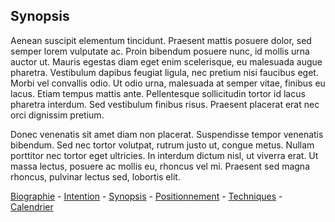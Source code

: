 ## Synopsis

Aenean suscipit elementum tincidunt. Praesent mattis posuere dolor, sed semper lorem vulputate ac. Proin bibendum posuere nunc, id mollis urna auctor ut. Mauris egestas diam eget enim scelerisque, eu malesuada augue pharetra. Vestibulum dapibus feugiat ligula, nec pretium nisi faucibus eget. Morbi vel convallis odio. Ut odio urna, malesuada at semper vitae, finibus eu lacus. Etiam tempus mattis ante. Pellentesque sollicitudin tortor id lacus pharetra interdum. Sed vestibulum finibus risus. Praesent placerat erat nec orci dignissim pretium.

Donec venenatis sit amet diam non placerat. Suspendisse tempor venenatis bibendum. Sed nec tortor volutpat, rutrum justo ut, congue metus. Nullam porttitor nec tortor eget ultricies. In interdum dictum nisl, ut viverra erat. Ut massa lectus, posuere ac mollis eu, rhoncus vel mi. Praesent sed magna rhoncus, pulvinar lectus sed, lobortis elit.

[Biographie](01-biographie.md) - [Intention](02-intention.md) - [Synopsis](03-synopsis.md) - [Positionnement](04-positionnement.md) - [Techniques](05-technique.md) - [Calendrier](06-calendrier.md)